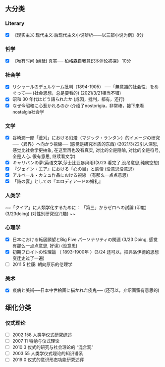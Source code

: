 ## 大分类

### Literary

- [X] 《现实主义·现代主义·后现代主义小说辨析——以三部小说为例》8分

### 哲学

- [X] 《唯有时间 (绵延) 真实── 柏格森自我意识本体论初探》 10分

### 社会学
- [X] リシャールのデュルケーム批判（1894-1905） ──「無意識的社会性」をめぐって── (社会思想，总是要看的) (2021/3/21相当不错)
- [X] 昭和 30 年代はどう語られたか (成因，批判，都有，还行)
- [X] なぜ今昭和に心惹かれるのか (介绍了nostorigia，非常棒，接下来看nostalgia社会学

### 文学
- [X] 谷崎潤一郎「蘆刈」における幻燈（マジック・ランタン）的イメージの研究 ──〈異界〉へ向かう視線── (感觉是研究本质的东西) (2021/3/22引人深思, 感觉比社会学更抽象, 在这里再也没有真实, 对比的全是隐喻, 对比的全是符号, 全是人心. 很有意思, 继续看文学)
- [X] キャリバンの夢(英语文学,莎士比亚暴风雨)(3/23 看完了,没吊意思,纯属空想)
- [X] 『ジェイン・エア』における「心の目」と感情 (没意思没意思)
- [X] アルベール・カミュ作品における視線 （有那么一点点意思）
- [X] 「詩の宴」としての『エロディアードの婚礼』

### 人类学

~~「クイア」に人類学化するために： 「第三」からゼロへの試論 (印度) (3/23doing) (对性别研究没兴趣) ~~

### 心理学

- [X] 日本における転居願望とBig Five パーソナリティの関連 (3/23 Doing, 感觉有那么一点点意思, 好读) (没意思)
- [X] 初期フロイトの性理論 （ 1893-1900年 ）(3/24 还可以，把弗洛伊德的思想变迁史过了一遍)
- [ ] 2011 5 拉康: 朝向原乐的伦理学 

### 美术
- [X] 疫病と美術──日本中世絵画に描かれた疫鬼── (还可以，介绍画蛮有意思的)

## 细化分类

### 仪式理论

- [ ] 2002 158 人类学仪式研究综述
- [ ] 2007 11 特纳与仪式理论
- [ ] 2010 3 仪式的研究与社会理论的 “混合观”
- [ ] 2003 55 人类学仪式理论的知识谱系
- [ ] 2019 0 仪式的意识形态功能研究述评
